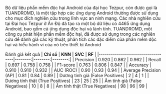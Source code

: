 Bộ dữ liệu phần mềm độc hại Android của đại học Tezpur, còn được gọi là TUANDROMD, là một tập hợp các ứng dụng Android thường được sử dụng cho mục đích nghiên cứu trong lĩnh vực an ninh mạng. Các nhà nghiên cứu tại Đại học Tezpur ở Ấn Độ đã tạo ra một bộ dữ liệu có 4465 ứng dụng Android, bao gồm cả ứng dụng độc hại và lành tính. TUANDROMD, một công cụ phát hiện phần mềm độc hại, đã được sử dụng trong các nghiên cứu để đánh giá các kỹ thuật, phân tích các đặc điểm của phần mềm độc hại và hiểu hành vi của nó trên thiết bị Android

Đánh giá kết quả
| **Chỉ số**                         | **KNN** | **SVC** | **RF**  |
|-----------------------------------|--------:|--------:|--------:|
| Precision                         | 0.920   | 0.862   | 0.962   |
| Recall                            | 0.697   | 0.758   | 0.758   |
| F1-score                          | 0.763   | 0.806   | 0.847   |
| Accuracy                          | 0.910   | 0.910   | 0.932   |
| AUC (ROC)                         | 0.90    | 0.93    | 0.94    |
| Average Precision (AP)           | 0.81    | 0.84    | 0.89    |
| Dương tính giả (False Positives) | 2       | 4       | 1       |
| Dương tính thật (True Positives) | 23      | 25      | 25      |
| Âm tính giả (False Negatives)    | 10      | 8       | 8       |
| Âm tính thật (True Negatives)    | 98      | 96      | 99      |
